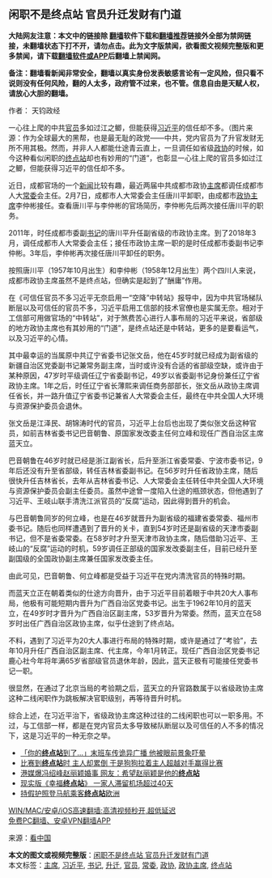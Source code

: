  <h2>闲职不是终点站 官员升迁发财有门道</h2> <p class="notice"><b>大陆网友注意：本文中的链接除 <a href="https://github.com/bannedbook/fanqiang" >翻墙</a>软件下载和<a href="https://github.com/killgcd/justmysocks/blob/master/README.md">翻墙推荐</a>链接外全部为禁网链接，未翻墙状态下打不开，请勿点击。此为文字版禁闻，欲看图文视频完整版和更多禁闻，请下载<a href="https://github.com/bannedbook/fanqiang">翻墙软件或APP</a>后翻墙上禁闻网。</p><p>备注：翻墙看新闻非常安全，翻墙以真实身份发表敏感言论有一定风险，但只看不说则没有任何风险，翻的人太多，政府管不过来，也不管。信息自由是天赋人权，请放心大胆的翻墙。</b></p>  <div class="entry"> <p>作者： 天钧政经</p> <p id="conimg">一心往上爬的中共<a href="https://www.bannedbook.org/bnews/tag/%E5%AE%98%E5%91%98/" class="st_tag internal_tag" rel="tag" title="标签 官员 下的日志">官员</a>多如过江之鲫，但能获得<a href="https://www.bannedbook.org/bnews/tag/%e4%b9%a0%e8%bf%91%e5%b9%b3/" class="st_tag internal_tag" rel="tag" title="标签 习近平 下的日志">习近平</a>的信任却不多。（图片来源：作为全球最大的黑帮，也是最无耻的政党——中共，党内官员为了升官发财无所不用其极。然而，并非人人都能仕途青云直上，一旦调任如省级<a href="https://www.bannedbook.org/bnews/tag/%e6%94%bf%e5%8d%8f/" class="st_tag internal_tag" rel="tag" title="标签 政协 下的日志">政协</a>的时候，如今这种看似闲职的<a href="https://www.bannedbook.org/bnews/tag/%E7%BB%88%E7%82%B9%E7%AB%99/" class="st_tag internal_tag" rel="tag" title="标签 终点站 下的日志">终点站</a>却也有妙用的“门道”，也彰显一心往上爬的官员多如过江之鲫，但能获得习近平的信任却不多。</p> <p>近日，成都官场的一个<span class='wp_keywordlink_affiliate'><a href="https://www.bannedbook.org/" title="新闻">新闻</a></span>比较有趣，最近两届中共成都市政协<a href="https://www.bannedbook.org/bnews/tag/%E4%B8%BB%E5%B8%AD/" class="st_tag internal_tag" rel="tag" title="标签 主席 下的日志">主席</a>都调任成都市人大<a href="https://www.bannedbook.org/bnews/tag/%e5%b8%b8%e5%a7%94/" class="st_tag internal_tag" rel="tag" title="标签 常委 下的日志">常委</a>会主任。2月7日，成都市人大常委会主任唐川平卸职，由成都市<a href="https://www.bannedbook.org/bnews/tag/%E6%94%BF%E5%8D%8F%E4%B8%BB%E5%B8%AD/" class="st_tag internal_tag" rel="tag" title="标签 政协主席 下的日志">政协主席</a>李仲彬接任。查看唐川平与李仲彬的官场简历，李仲彬先后两次接任唐川平的职务。</p> <p>2011年，时任成都市委副<a href="https://www.bannedbook.org/bnews/tag/%e4%b9%a6%e8%ae%b0/" class="st_tag internal_tag" rel="tag" title="标签 书记 下的日志">书记</a>的唐川平升任副省级的市政协主席。到了2018年3月，调任成都市人大常委会主任；接任市政协主席一职的是时任成都市委副书记李仲彬。3年后，李仲彬再次接任唐川平卸任的职务。</p>  <p>按照唐川平（1957年10月出生）和李仲彬（1958年12月出生）两个四川人来说，成都市政协主席虽然不是终点站，但确实是起到了“酬庸”作用。</p> <p>在《可信任官员不多习近平无奈启用一“空降”中转站》报导中，因为中共官场梯队断层以及可信任的官员不多，习近平启用工信部的技术官僚也是实属无奈。相对于工信部可用做官场的“中转站”，对于煞费苦心进行人事布局的习近平来说，省部级的地方政协主席也有其妙用的“门道”，是终点站还是中转站，更多的是要看运气，以及习近平的心情。</p> <p>其中最幸运的当属原中共辽宁省委书记张文岳，他在45岁时就已经成为副省级的新疆自治区党委副书记兼常务副主席，当时或许没有合适的省部级空缺，或许由于某种原因，47岁时平级调任辽宁省委副书记，49岁以省委副书记身份兼任辽宁省政协主席。1年之后，时任辽宁省长薄熙来调任商务部部长，张文岳从政协主席调任省长，并一路升值辽宁省委书记兼省人大常委会主任，最终在中共全国人大环境与资源保护委员会退休。</p> <p>张文岳是江泽民、胡锦涛时代的官员，习近平上台后也出现了类似张文岳这种官员，如前吉林省委书记巴音朝鲁、原国家发改委主任何立峰和现任广西自治区主席蓝天立。</p>  <p>巴音朝鲁在46岁时就已经是浙江副省长，后升至浙江省委常委、宁波市委书记，9年后还没有升至省部级，转任吉林省委副书记。在56岁时升任省政协主席，随后很快升任吉林省长，去年从吉林省委书记、人大常委会主任转任中共全国人大环境与资源保护委员会副主任委员。虽然中途曾一度陷入仕途的瓶颈状态，但他遇到了习近平、王岐山联手清洗江派官员的“反腐”运动，因此得到晋升的机会。</p> <p>与巴音朝鲁同岁的何立峰，也是在46岁就晋升为副省级的福建省委常委、福州市委书记。随后也同样遭遇到了晋升的关卡，直到54岁时还是副省级的天津市委副书记，但不是省委常委。在58岁时才升至天津市政协主席，随后借助习近平、王岐山的“反腐”运动的时机，59岁调任正部级的国家发改委副主任，目前已经升至副国级的全国政协副主席兼任国家发改委主任。</p> <p>由此可见，巴音朝鲁、何立峰都是受益于习近平在党内清洗官员的特殊时期。</p> <p>而蓝天立正在朝着类似的仕途方向晋升，由于习近平目前着眼于中共20大人事布局，他极有可能短期内晋升为广西自治区党委书记。出生于1962年10月的蓝天立，在49岁时才晋升为广西自治区副主席，53岁晋升为常委。然而，蓝天立在58岁时出任广西自治区政协主席，似乎仕途到了终点站。</p>  <p>不料，遇到了习近平为20大人事进行布局的特殊时期，或许是通过了“考验”，去年10月升任广西自治区副主席、代主席，今年1月转正。现任广西自治区党委书记鹿心社今年将年满65岁省部级官员退休年龄，因此，蓝天正极有可能接任党委书记一职。</p> <p>很显然，在通过了北京当局的考验期之后，蓝天立的升官路数属于以省级政协主席这种二线闲职作为跳板解决官职级别，再等待晋升时机。</p> <p>综合上述，在习近平治下，省级政协主席这种过往的二线闲职也可以一职多用。不过，与工信部一样，都是在党内官员太多导致梯队断层以及可信任的人不多的情况下，这是习近平的一种无奈之举。</p> <ul class='op-related-articles' title='相关阅读'> <li><a href='https://www.bannedbook.org/bnews/worldnews/20200904/1390666.html' target='_blank'>「你的<b>终点站</b>到了…」末班车传诡异广播 他被眼前景象吓晕</a></li> <li><a href='https://www.bannedbook.org/bnews/funmedia/20190904/1185510.html' target='_blank'>比赛到<b>终点站</b>时 主人却累倒 于是狗狗拉着主人超越对手赢得比赛</a></li> <li><a href='https://www.bannedbook.org/bnews/yule/20180907/994668.html' target='_blank'>港媒爆冯绍峰赵丽颖婚事 网友：希望赵丽颖是他的<b>终点站</b></a></li> <li><a href='https://www.bannedbook.org/bnews/sohnews/20151110/469565.html' target='_blank'>现实版《幸福<b>终点站</b>》 一家人滞留机场超过40天</a></li> <li><a href='https://www.bannedbook.org/bnews/worldnews/20140309/234094.html' target='_blank'>持假护照登马航乘客<b>终点站</b>欧洲</a></li> </ul> <p class="texttj"> <a href="https://github.com/bannedbook/fanqiang/wiki/V2ray%E6%9C%BA%E5%9C%BA" target="_blank">WIN/MAC/安卓/iOS高速翻墙:高清视频秒开,超低延迟</a><br/> <a href="https://github.com/bannedbook/fanqiang/wiki/%E7%A6%81%E9%97%BB%E7%BD%91%E5%AE%89%E5%8D%93%E7%BF%BB%E5%A2%99%E6%96%B0%E9%97%BBAPP" target="_blank">免费PC翻墙、安卓VPN翻墙APP</a></p><p> 来源：<span class='wp_keywordlink_affiliate'><a href="https://www.secretchina.com/" title="看中国" target="_blank">看中国</a></span> </p> <a name='sharetosocial'></a>       <div><b>本文的图文或视频完整版</b>：<a href='https://www.bannedbook.org/bnews/cbnews/20210209/1484277.html'>闲职不是终点站 官员升迁发财有门道</a></div>  </div><!--END ENTRY--> <div class="postfooter"> <div>本文标签：<a href="https://www.bannedbook.org/bnews/tag/%E4%B8%BB%E5%B8%AD/" rel="tag">主席</a>, <a href="https://www.bannedbook.org/bnews/tag/%e4%b9%a0%e8%bf%91%e5%b9%b3/" rel="tag">习近平</a>, <a href="https://www.bannedbook.org/bnews/tag/%e4%b9%a6%e8%ae%b0/" rel="tag">书记</a>, <a href="https://www.bannedbook.org/bnews/tag/%E5%8D%87%E8%BF%81/" rel="tag">升迁</a>, <a href="https://www.bannedbook.org/bnews/tag/%E5%AE%98%E5%91%98/" rel="tag">官员</a>, <a href="https://www.bannedbook.org/bnews/tag/%e5%b8%b8%e5%a7%94/" rel="tag">常委</a>, <a href="https://www.bannedbook.org/bnews/tag/%e6%94%bf%e5%8d%8f/" rel="tag">政协</a>, <a href="https://www.bannedbook.org/bnews/tag/%E6%94%BF%E5%8D%8F%E4%B8%BB%E5%B8%AD/" rel="tag">政协主席</a>, <a href="https://www.bannedbook.org/bnews/tag/%E7%BB%88%E7%82%B9%E7%AB%99/" rel="tag">终点站</a></div>  </div><!--END POSTFOOTER--> 